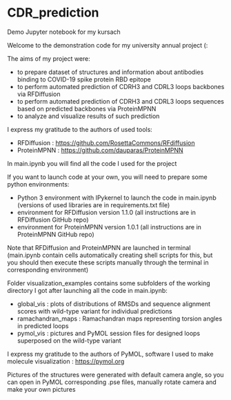 # CDR_prediction
Demo Jupyter notebook for my kursach

Welcome to the demonstration code for my university annual project (:

The aims of my project were:
 - to prepare dataset of structures and information about antibodies binding to COVID-19 spike protein RBD epitope
 - to perform automated prediction of CDRH3 and CDRL3 loops backbones via RFDiffusion
 - to perform automated prediction of CDRH3 and CDRL3 loops sequences based on predicted backbones via ProteinMPNN
 - to analyze and visualize results of such prediction

I express my gratitude to the authors of used tools:
 - RFDiffusion : https://github.com/RosettaCommons/RFdiffusion
 - ProteinMPNN : https://github.com/dauparas/ProteinMPNN

In main.ipynb you will find all the code I used for the project

If you want to launch code at your own, you will need to prepare some python environments:
 - Python 3 environment with IPykernel to launch the code in main.ipynb (versions of used libraries are in requirements.txt file)
 - environment for RFDiffusion version 1.1.0 (all instructions are in RFDiffusion GitHub repo)
 - environment for ProteinMPNN version 1.0.1 (all instructions are in ProteinMPNN GitHub repo)

Note that RFDiffusion and ProteinMPNN are launched in terminal (main.ipynb contain cells automatically creating shell scripts for this, but you should then execute these scripts manually through the terminal in corresponding environment)

Folder visualization_examples contains some subfolders of the working directory I got after launching all the code in main.ipynb:
 - global_vis : plots of distributions of RMSDs and sequence alignment scores with wild-type variant for individual predictions
 - ramachandran_maps : Ramachandran maps representing torsion angles in predicted loops
 - pymol_vis : pictures and PyMOL session files for designed loops superposed on the wild-type variant

I express my gratitude to the authors of PyMOL, software I used to make molecule visualization : https://pymol.org

Pictures of the structures were generated with default camera angle, so you can open in PyMOL corresponding .pse files, manually rotate camera and make your own pictures
